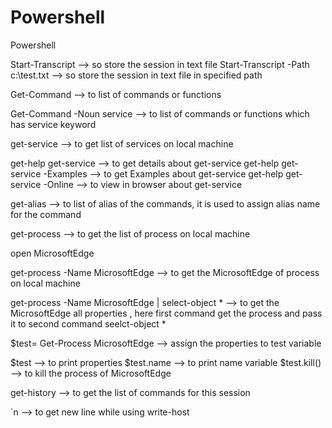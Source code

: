 # Powershell
Powershell

Start-Transcript  --> so store the session in text file
Start-Transcript  -Path c:\test.txt --> so store the session in text file in specified path

Get-Command  --> to list of commands or functions


Get-Command  -Noun service --> to list of commands or functions which has service keyword

get-service  --> to get list of services on local machine

get-help get-service  --> to get details about get-service
get-help get-service  -Examples --> to get Examples about get-service
get-help get-service  -Online --> to view in browser about get-service

get-alias --> to list of alias of the commands, it is used to assign alias name for the command

get-process  --> to get the list of process on local machine

open MicrosoftEdge

get-process  -Name MicrosoftEdge --> to get the MicrosoftEdge of process on local machine

get-process  -Name MicrosoftEdge | select-object * --> to get the MicrosoftEdge all properties ,  here first command get the process and pass it to second command seelct-object *

$test= Get-Process MicrosoftEdge  --> assign the properties to test variable

$test  --> to print properties
$test.name  --> to print name variable
$test.kill()  --> to kill the process of MicrosoftEdge

get-history  --> to get the list of commands for this session

`n  --> to get new line while using write-host

